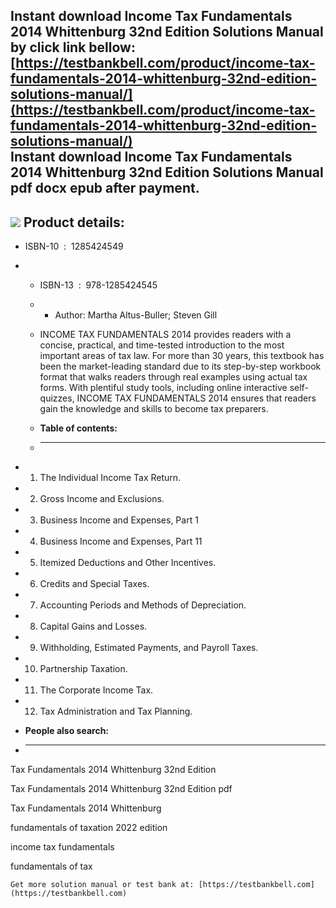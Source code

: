 Instant download **Income Tax Fundamentals 2014 Whittenburg 32nd Edition Solutions Manual** by click link bellow:  
[https://testbankbell.com/product/income-tax-fundamentals-2014-whittenburg-32nd-edition-solutions-manual/](https://testbankbell.com/product/income-tax-fundamentals-2014-whittenburg-32nd-edition-solutions-manual/)  
**Instant download Income Tax Fundamentals 2014 Whittenburg 32nd Edition Solutions Manual pdf docx epub after payment.**
------------------------------------------------------------------------------------------------------------------------


![](https://testbankbell.com/wp-content/uploads/2023/05/Income_Tax_Fundamentals_2014_Whittenburg_Altus_Buller_32nd_Edition_Solutions_Manual__71320.1405451910.1280.1280.jpg)
**Product details:**
--------------------


* ISBN-10 ‏ : ‎ 1285424549
* * ISBN-13 ‏ : ‎ 978-1285424545
  * * Author: Martha Altus-Buller; Steven Gill
   
  * INCOME TAX FUNDAMENTALS 2014 provides readers with a concise, practical, and time-tested introduction to the most important areas of tax law. For more than 30 years, this textbook has been the market-leading standard due to its step-by-step workbook format that walks readers through real examples using actual tax forms. With plentiful study tools, including online interactive self-quizzes, INCOME TAX FUNDAMENTALS 2014 ensures that readers gain the knowledge and skills to become tax preparers.
  * **Table of contents:**
  * ----------------------
 
* 1. The Individual Income Tax Return.
 
* 2. Gross Income and Exclusions.
 
* 3. Business Income and Expenses, Part 1
 
* 4. Business Income and Expenses, Part 11
 
* 5. Itemized Deductions and Other Incentives.
 
* 6. Credits and Special Taxes.
 
* 7. Accounting Periods and Methods of Depreciation.
 
* 8. Capital Gains and Losses.
 
* 9. Withholding, Estimated Payments, and Payroll Taxes.
 
* 10. Partnership Taxation.
 
* 11. The Corporate Income Tax.
 
* 12. Tax Administration and Tax Planning.
 
* **People also search:**
* -----------------------

Tax Fundamentals 2014 Whittenburg 32nd Edition

Tax Fundamentals 2014 Whittenburg 32nd Edition pdf

Tax Fundamentals 2014 Whittenburg

fundamentals of taxation 2022 edition

income tax fundamentals

fundamentals of tax


    Get more solution manual or test bank at: [https://testbankbell.com](https://testbankbell.com)
